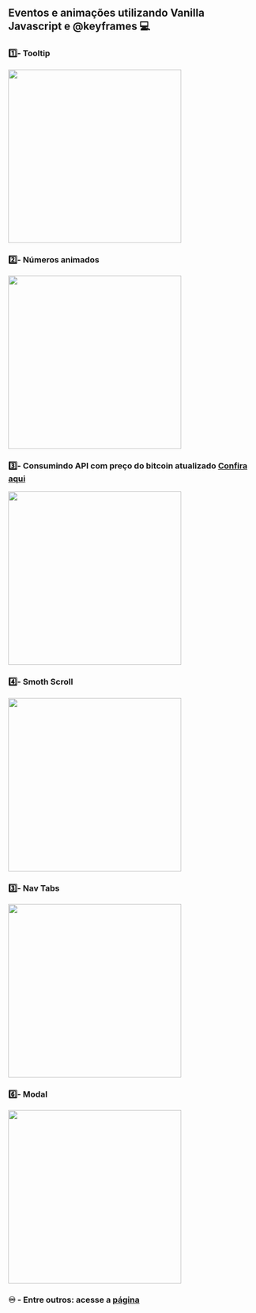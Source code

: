 <h2> Eventos e animações utilizando Vanilla Javascript e @keyframes 💻</h2>

<p text-align="center">

<h3 font-weight="bold" text-align="center">1️⃣- Tooltip</h3>
 <img src="https://user-images.githubusercontent.com/74941958/197433974-09aebc35-fa1c-4c7c-8718-c36f53db0ac6.gif" height="350">
 
 <h3 font-weight="bold" text-align="center">2️⃣- Números animados</h3>
 <img src="https://user-images.githubusercontent.com/74941958/202582466-2502c24c-3494-4bb3-bf20-edf1f8bb9199.gif" height="350">

<h3 font-weight="bold" text-align="center">3️⃣- Consumindo API com preço do bitcoin atualizado <a href="https://www.blockchain.com/ticker">Confira aqui</a></h3>
 <img src="https://user-images.githubusercontent.com/74941958/202581813-357c8ae8-cc9a-49a7-96d8-54d89fcf2645.png" height="350">
 
 <h3 font-weight="bold" text-align="center">4️⃣- Smoth Scroll</h3>
 <img src="https://user-images.githubusercontent.com/74941958/197435241-080212a5-151e-4c2c-9691-d841214aac55.gif" height="350">
 
 <h3 font-weight="bold" text-align="center">3️⃣- Nav Tabs</h3>
 <img src="https://user-images.githubusercontent.com/74941958/197435568-008cde85-e63b-49ba-8db4-9d6f93421cb3.gif" height="350">
  
 <h3 font-weight="bold" text-align="center">6️⃣- Modal</h3>
 <img src="https://user-images.githubusercontent.com/74941958/197435780-62f16437-53ef-4026-a6b7-baaadc24d39f.gif" height="350">

 <h3 font-weight="bold" text-align="center"> ♾️ - Entre outros: acesse a <a href="https://pauloesmelos.github.io/animated-events-page" target="_blank"> página </a></h3>
